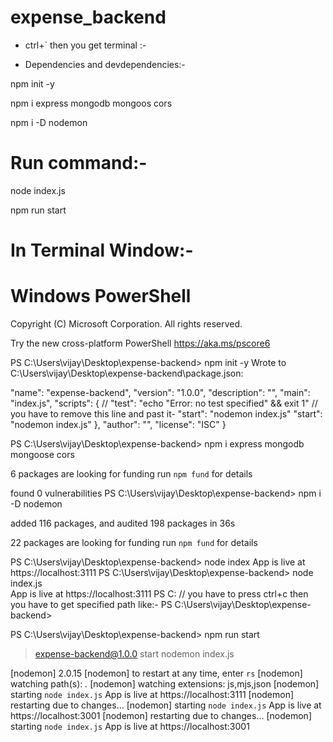 # expense_backend
* ctrl+`  then you get terminal :-

* Dependencies and devdependencies:-

npm init -y

npm i express mongodb mongoos cors

npm i -D nodemon

# Run command:-
node index.js

npm run start 

# In Terminal Window:-

# Windows PowerShell
Copyright (C) Microsoft Corporation. All rights reserved.

Try the new cross-platform PowerShell https://aka.ms/pscore6

PS C:\Users\vijay\Desktop\expense-backend> npm init -y
Wrote to C:\Users\vijay\Desktop\expense-backend\package.json:

  "name": "expense-backend",
  "version": "1.0.0",
  "description": "",
  "main": "index.js",
  "scripts": {
    // "test": "echo \"Error: no test specified\" && exit 1" // you have to remove this line and past it-  "start": "nodemon index.js"
    "start": "nodemon index.js"
  },
  "author": "",
  "license": "ISC"
}


PS C:\Users\vijay\Desktop\expense-backend> npm i express mongodb mongoose cors


6 packages are looking for funding
  run `npm fund` for details

found 0 vulnerabilities
PS C:\Users\vijay\Desktop\expense-backend> npm i -D nodemon

added 116 packages, and audited 198 packages in 36s

22 packages are looking for funding
  run `npm fund` for details
  
 
PS C:\Users\vijay\Desktop\expense-backend> node index
App is live at https://localhost:3111
PS C:\Users\vijay\Desktop\expense-backend> node index.js        
App is live at https://localhost:3111
PS C: // you have to press ctrl+c then you have to get specified path like:-  PS C:\Users\vijay\Desktop\expense-backend>

PS C:\Users\vijay\Desktop\expense-backend> npm run start

> expense-backend@1.0.0 start
> nodemon index.js

[nodemon] 2.0.15
[nodemon] to restart at any time, enter `rs`
[nodemon] watching path(s): *.*
[nodemon] watching extensions: js,mjs,json
[nodemon] starting `node index.js`
App is live at https://localhost:3111
[nodemon] restarting due to changes...
[nodemon] starting `node index.js`
App is live at https://localhost:3001
[nodemon] restarting due to changes...
[nodemon] starting `node index.js`
App is live at https://localhost:3001
